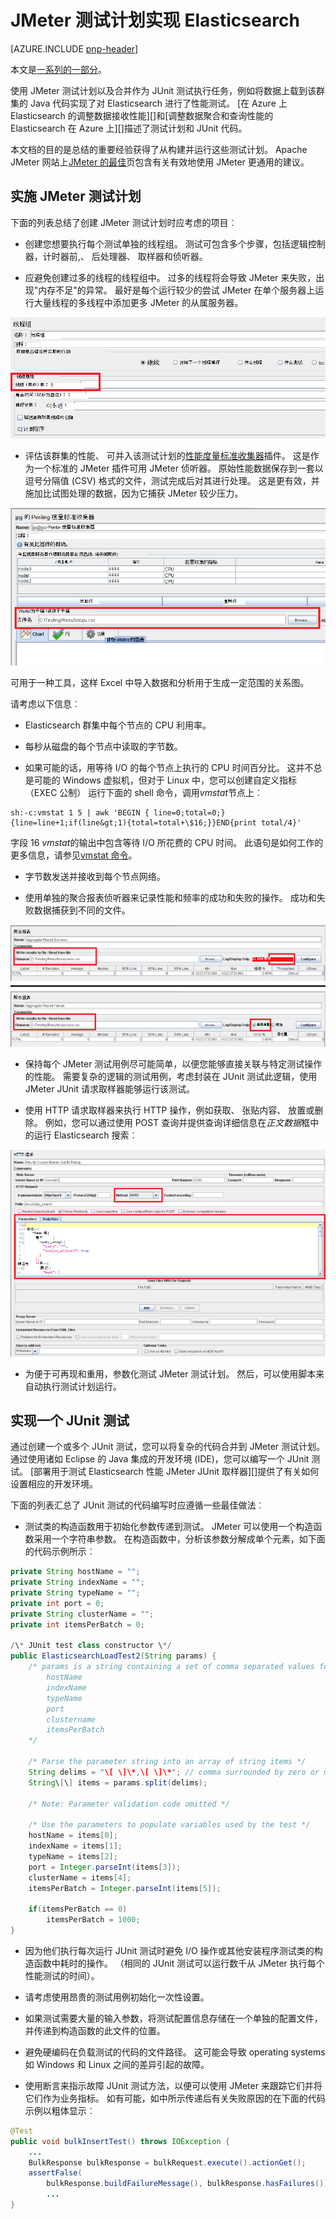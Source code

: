 <properties
   pageTitle="JMeter 测试计划实现 Elasticsearch |Microsoft Azure"
   description="如何运行性能测试使用 JMeter 的 Elasticsearch。"
   services=""
   documentationCenter="na"
   authors="dragon119"
   manager="bennage"
   editor=""
   tags=""/>

<tags
   ms.service="guidance"
   ms.devlang="na"
   ms.topic="article"
   ms.tgt_pltfrm="na"
   ms.workload="na"
   ms.date="09/22/2016"
   ms.author="masashin" />
   
# <a name="implementing-a-jmeter-test-plan-for-elasticsearch"></a>JMeter 测试计划实现 Elasticsearch

[AZURE.INCLUDE [pnp-header](../../includes/guidance-pnp-header-include.md)]

本文是[一系列的一部分](guidance-elasticsearch.md)。 

使用 JMeter 测试计划以及合并作为 JUnit 测试执行任务，例如将数据上载到该群集的 Java 代码实现了对 Elasticsearch 进行了性能测试。 [在 Azure 上 Elasticsearch 的调整数据接收性能][]和[调整数据聚合和查询性能的 Elasticsearch 在 Azure 上][]描述了测试计划和 JUnit 代码。

本文档的目的是总结的重要经验获得了从构建并运行这些测试计划。 Apache JMeter 网站上[JMeter 的最佳](http://jmeter.apache.org/usermanual/best-practices.html)页包含有关有效地使用 JMeter 更通用的建议。

## <a name="implementing-a-jmeter-test-plan"></a>实施 JMeter 测试计划

下面的列表总结了创建 JMeter 测试计划时应考虑的项目︰

- 创建您想要执行每个测试单独的线程组。 测试可包含多个步骤，包括逻辑控制器，计时器前,、 后处理器、 取样器和侦听器。

- 应避免创建过多的线程的线程组中。 过多的线程将会导致 JMeter 来失败，出现"内存不足"的异常。 最好是每个运行较少的尝试 JMeter 在单个服务器上运行大量线程的多线程中添加更多 JMeter 的从属服务器。

![](./media/guidance-elasticsearch/jmeter-testing1.png)

- 评估该群集的性能、 可并入该测试计划的[性能度量标准收集器](http://jmeter-plugins.org/wiki/PerfMon/)插件。 这是作为一个标准的 JMeter 插件可用 JMeter 侦听器。 原始性能数据保存到一套以逗号分隔值 (CSV) 格式的文件，测试完成后对其进行处理。 这是更有效，并施加比试图处理的数据，因为它捕获 JMeter 较少压力。 

![](./media/guidance-elasticsearch/jmeter-testing2.png)

可用于一种工具，这样 Excel 中导入数据和分析用于生成一定范围的关系图。

请考虑以下信息︰

- Elasticsearch 群集中每个节点的 CPU 利用率。

- 每秒从磁盘的每个节点中读取的字节数。

- 如果可能的话，用等待 I/O 的每个节点上执行的 CPU 时间百分比。 这并不总是可能的 Windows 虚拟机，但对于 Linux 中，您可以创建自定义指标 （EXEC 公制） 运行下面的 shell 命令，调用*vmstat*节点上︰

```Shell
sh:-c:vmstat 1 5 | awk 'BEGIN { line=0;total=0;}{line=line+1;if(line&gt;1){total=total+\$16;}}END{print total/4}'
```

字段 16 *vmstat*的输出中包含等待 I/O 所花费的 CPU 时间。 此语句是如何工作的更多信息，请参见[vmstat 命令](http://linuxcommand.org/man_pages/vmstat8.html)。

- 字节数发送并接收到每个节点网络。

- 使用单独的聚合报表侦听器来记录性能和频率的成功和失败的操作。 成功和失败数据捕获到不同的文件。

![](./media/guidance-elasticsearch/jmeter-testing3.png)

- 保持每个 JMeter 测试用例尽可能简单，以便您能够直接关联与特定测试操作的性能。 需要复杂的逻辑的测试用例，考虑封装在 JUnit 测试此逻辑，使用 JMeter JUnit 请求取样器能够运行该测试。

- 使用 HTTP 请求取样器来执行 HTTP 操作，例如获取、 张贴内容、 放置或删除。 例如，您可以通过使用 POST 查询并提供查询详细信息在*正文数据*框中的运行 Elasticsearch 搜索︰

![](./media/guidance-elasticsearch/jmeter-testing4.png)

- 为便于可再现和重用，参数化测试 JMeter 测试计划。 然后，可以使用脚本来自动执行测试计划运行。

## <a name="implementing-a-junit-test"></a>实现一个 JUnit 测试

通过创建一个或多个 JUnit 测试，您可以将复杂的代码合并到 JMeter 测试计划。 通过使用诸如 Eclipse 的 Java 集成的开发环境 (IDE)，您可以编写一个 JUnit 测试。 [部署用于测试 Elasticsearch 性能 JMeter JUnit 取样器][]提供了有关如何设置相应的开发环境。

下面的列表汇总了 JUnit 测试的代码编写时应遵循一些最佳做法︰

- 测试类的构造函数用于初始化参数传递到测试。 JMeter 可以使用一个构造函数采用一个字符串参数。 在构造函数中，分析该参数分解成单个元素，如下面的代码示例所示︰

```Java
private String hostName = "";
private String indexName = "";
private String typeName = "";
private int port = 0;
private String clusterName = "";
private int itemsPerBatch = 0;

/\* JUnit test class constructor \*/
public ElasticsearchLoadTest2(String params) {
    /* params is a string containing a set of comma separated values for:
        hostName
        indexName
        typeName
        port
        clustername
        itemsPerBatch
    */

    /* Parse the parameter string into an array of string items */
    String delims = "\[ \]\*,\[ \]\*"; // comma surrounded by zero or more spaces
    String\[\] items = params.split(delims);

    /* Note: Parameter validation code omitted */

    /* Use the parameters to populate variables used by the test */
    hostName = items[0];
    indexName = items[1];
    typeName = items[2];
    port = Integer.parseInt(items[3]);
    clusterName = items[4];
    itemsPerBatch = Integer.parseInt(items[5]);

    if(itemsPerBatch == 0)
        itemsPerBatch = 1000;
}
```

- 因为他们执行每次运行 JUnit 测试时避免 I/O 操作或其他安装程序测试类的构造函数中耗时的操作。 （相同的 JUnit 测试可以运行数千从 JMeter 执行每个性能测试的时间）。

- 请考虑使用昂贵的测试用例初始化一次性设置。

- 如果测试需要大量的输入参数，将测试配置信息存储在一个单独的配置文件，并传递到构造函数的此文件的位置。

- 避免硬编码在负载测试的代码的文件路径。 这可能会导致 operating systems 如 Windows 和 Linux 之间的差异引起的故障。

- 使用断言来指示故障 JUnit 测试方法，以便可以使用 JMeter 来跟踪它们并将它们作为业务指标。 如有可能，如中所示传递后有关失败原因的在下面的代码示例以粗体显示︰

```Java
@Test
public void bulkInsertTest() throws IOException {
    ...
    BulkResponse bulkResponse = bulkRequest.execute().actionGet();
    assertFalse(
        bulkResponse.buildFailureMessage(), bulkResponse.hasFailures());
        ...
}
```


[Running Elasticsearch on Azure]: guidance-elasticsearch-running-on-azure.md
[在 Azure 上 Elasticsearch 的数据接收性能调优]: guidance-elasticsearch-tuning-data-ingestion-performance.md
[为测试 Elasticsearch 性能部署 JMeter JUnit 取样器]: guidance-elasticsearch-deploying-jmeter-junit-sampler.md
[数据聚合和 Elasticsearch 在 Azure 上的查询性能优化]: guidance-elasticsearch-tuning-data-aggregation-and-query-performance.md

